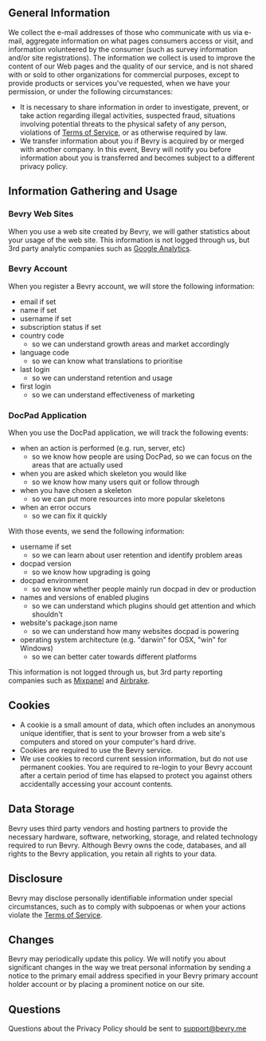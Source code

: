 ## General Information

We collect the e-mail addresses of those who communicate with us via e-mail, aggregate information on what pages consumers access or visit, and information volunteered by the consumer (such as survey information and/or site registrations). The information we collect is used to improve the content of our Web pages and the quality of our service, and is not shared with or sold to other organizations for commercial purposes, except to provide products or services you've requested, when we have your permission, or under the following circumstances:

- It is necessary to share information in order to investigate, prevent, or take action regarding illegal activities, suspected fraud, situations involving potential threats to the physical safety of any person, violations of [Terms of Service](http://bevry.me/tos), or as otherwise required by law.
- We transfer information about you if Bevry is acquired by or merged with another company. In this event, Bevry will notify you before information about you is transferred and becomes subject to a different privacy policy.

## Information Gathering and Usage

### Bevry Web Sites

When you use a web site created by Bevry, we will gather statistics about your usage of the web site. This information is not logged through us, but 3rd party analytic companies such as [Google Analytics](http://www.google.com/analytics/).


### Bevry Account

When you register a Bevry account, we will store the following information:
- email if set
- name if set
- username if set
- subscription status if set
- country code
	- so we can understand growth areas and market accordingly
- language code
	- so we can know what translations to prioritise
- last login
	- so we can understand retention and usage
- first login
	- so we can understand effectiveness of marketing


### DocPad Application

When you use the DocPad application, we will track the following events:
- when an action is performed (e.g. run, server, etc)
	- so we know how people are using DocPad, so we can focus on the areas that are actually used
- when you are asked which skeleton you would like
	- so we know how many users quit or follow through
- when you have chosen a skeleton
	- so we can put more resources into more popular skeletons
- when an error occurs
	- so we can fix it quickly

With those events, we send the following information:
- username if set
	- so we can learn about user retention and identify problem areas
- docpad version
	- so we know how upgrading is going
- docpad environment
	- so we know whether people mainly run docpad in dev or production
- names and versions of enabled plugins
	- so we can understand which plugins should get attention and which shouldn't
- website's package.json name
	- so we can understand how many websites docpad is powering
- operating system architecture (e.g. "darwin" for OSX, "win" for Windows)
	- so we can better cater towards different platforms

This information is not logged through us, but 3rd party reporting companies such as [Mixpanel](https://mixpanel.com/) and [Airbrake](https://airbrake.io).

## Cookies

- A cookie is a small amount of data, which often includes an anonymous unique identifier, that is sent to your browser from a web site's computers and stored on your computer's hard drive.
- Cookies are required to use the Bevry service.
- We use cookies to record current session information, but do not use permanent cookies. You are required to re-login to your Bevry account after a certain period of time has elapsed to protect you against others accidentally accessing your account contents.

## Data Storage

Bevry uses third party vendors and hosting partners to provide the necessary hardware, software, networking, storage, and related technology required to run Bevry. Although Bevry owns the code, databases, and all rights to the Bevry application, you retain all rights to your data.

## Disclosure

Bevry may disclose personally identifiable information under special circumstances, such as to comply with subpoenas or when your actions violate the [Terms of Service](http://bevry.me/tos).

## Changes

Bevry may periodically update this policy. We will notify you about significant changes in the way we treat personal information by sending a notice to the primary email address specified in your Bevry primary account holder account or by placing a prominent notice on our site.

## Questions

Questions about the Privacy Policy should be sent to support@bevry.me